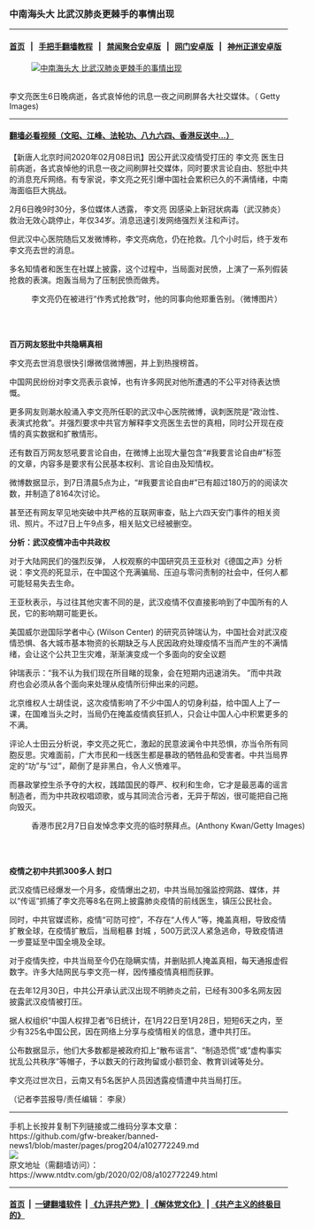 ### 中南海头大 比武汉肺炎更棘手的事情出现
------------------------

#### [首页](https://github.com/gfw-breaker/banned-news1/blob/master/README.md) &nbsp;&nbsp;|&nbsp;&nbsp; [手把手翻墙教程](https://github.com/gfw-breaker/guides/wiki) &nbsp;&nbsp;|&nbsp;&nbsp; [禁闻聚合安卓版](https://github.com/gfw-breaker/bn-android) &nbsp;&nbsp;|&nbsp;&nbsp; [网门安卓版](https://github.com/oGate2/oGate) &nbsp;&nbsp;|&nbsp;&nbsp; [神州正道安卓版](https://github.com/SzzdOgate/update) 



<div><div class="featured_image">
 <a href="https://i.ntdtv.com/assets/uploads/2020/02/GettyImages-1199162702_edited-600x338-1.jpg" target="_blank">
  <figure>
   <img alt="中南海头大 比武汉肺炎更棘手的事情出现" src="https://i.ntdtv.com/assets/uploads/2020/02/GettyImages-1199162702_edited-600x338-1-800x450.jpg"/>
  </figure><br/>
 </a>
 <span class="caption">
  李文亮医生6日晚病逝，各式哀悼他的讯息一夜之间刷屏各大社交媒体。（ Getty Images)
 </span>
</div>
</div><hr/>

#### [翻墙必看视频（文昭、江峰、法轮功、八九六四、香港反送中...）](http://167.172.214.107/home.html)

<div><div class="post_content" itemprop="articleBody">
 <p>
  【新唐人北京时间2020年02月08日讯】因公开武汉疫情受打压的
  <ok href="https://www.ntdtv.com/gb/李文亮.htm">
   李文亮
  </ok>
  医生日前病逝，各式哀悼他的讯息一夜之间刷屏社交媒体，同时要求言论自由、怒批中共的消息充斥网络。有专家说，李文亮之死引爆中国社会累积已久的不满情绪，中南海面临巨大挑战。
 </p>
 <p>
  2月6日晚9时30分，多位媒体人透露，
  <ok href="https://www.ntdtv.com/gb/李文亮.htm">
   李文亮
  </ok>
  因感染上新冠状病毒（武汉肺炎）救治无效心跳停止，年仅34岁。消息迅速引发网络强烈关注和声讨。
 </p>
 <p>
  但武汉中心医院随后又发微博称，李文亮病危，仍在抢救。几个小时后，终于发布李文亮去世的消息。
 </p>
 <p>
  多名知情者和医生在社媒上披露，这个过程中，当局面对民愤，上演了一系列假装抢救的表演。炮轰当局为了压制民愤而做秀。
 </p>
 <figure class="wp-caption alignnone" id="attachment_102771381" style="width: 600px">
  <ok href="https://i.ntdtv.com/assets/uploads/2020/02/007CzBmily1gbnadbe8oaj318w0u0jxv.jpg">
   <img alt="" class="size-medium wp-image-102771381" src="https://i.ntdtv.com/assets/uploads/2020/02/007CzBmily1gbnadbe8oaj318w0u0jxv-600x338.jpg"/>
  </ok>
  <br/><figcaption class="wp-caption-text">
   李文亮仍在被进行“作秀式抢救”时，他的同事向他郑重告别。（微博图片）
  </figcaption><br/>
 </figure><br/>
 <p>
  <strong>
   百万网友怒批中共隐瞒真相
  </strong>
 </p>
 <p>
  李文亮去世消息很快引爆微信微博圈，并上到热搜榜首。
 </p>
 <p>
  中国网民纷纷对李文亮表示哀悼，也有许多网民对他所遭遇的不公平对待表达愤慨。
 </p>
 <p>
  更多网友则潮水般涌入李文亮所任职的武汉中心医院微博，讽刺医院是“政治性、表演式抢救”。并强烈要求中共官方解释李文亮医生去世的真相，同时公开现在疫情的真实数据和扩散情形。
 </p>
 <p>
  还有数百万网友怒吼要言论自由，在微博上出现大量包含“#我要言论自由#”标签的文章，内容多是要求有公民基本权利、言论自由及知情权。
 </p>
 <p>
  微博数据显示，到7日清晨5点为止，“#我要言论自由#”已有超过180万的的阅读次数，并制造了8164次讨论。
 </p>
 <p>
  甚至还有网友罕见地突破中共严格的互联网审查，贴上六四天安门事件的相关资讯、照片。不过7日上午9点多，相关贴文已经被删空。
 </p>
 <p>
  <strong>
   分析：武汉疫情冲击中共政权
  </strong>
 </p>
 <p>
  对于大陆网民们的强烈反弹， 人权观察的中国研究员王亚秋对《德国之声》分析说：李文亮的死显示，在中国这个充满骗局、压迫与零问责制的社会中，任何人都可能轻易失去生命。
 </p>
 <p>
  王亚秋表示，与过往其他灾害不同的是，武汉疫情不仅直接影响到了中国所有的人民，它的影响期可能更长。
 </p>
 <p>
  美国威尔逊国际学者中心 (Wilson Center) 的研究员钟瑞认为，中国社会对武汉疫情恐惧、各大城市基本物资的长期缺乏与人民因政府处理疫情不当而产生的不满情绪，会让这个公共卫生灾难，渐渐演变成一个多面向的安全议题
 </p>
 <p>
  钟瑞表示：“我不认为我们现在所目睹的现象，会在短期内迅速消失。 ”而中共政府也会必须从各个面向来处理从疫情所衍伸出来的问题。
 </p>
 <p>
  北京维权人士胡佳说，这次疫情影响了不少中国人的切身利益，给中国人上了一课，在国难当头之时，当局仍在掩盖疫情疯狂抓人，只会让中国人心中积累更多的不满。
 </p>
 <p>
  评论人士田云分析说，李文亮之死亡，激起的民意波澜令中共恐惧，亦当令所有同胞反思。灾难面前，广大市民和一线医生都是暴政的牺牲品和受害者。中共当局界定的“功”与“过”，颠倒了是非黑白，令人义愤难平。
 </p>
 <p>
  而暴政掌控生杀予夺的大权，践踏国民的尊严、权利和生命，它才是最恶毒的谣言制造者，而为中共政权唱颂歌，或与其同流合污者，无异于帮凶，很可能把自己拖向毁灭。
 </p>
 <figure class="wp-caption alignnone" id="attachment_102772081" style="width: 600px">
  <ok href="https://i.ntdtv.com/assets/uploads/2020/02/GettyImages-1199224739.jpg">
   <img alt="" class="size-medium wp-image-102772081" src="https://i.ntdtv.com/assets/uploads/2020/02/GettyImages-1199224739-600x357.jpg"/>
  </ok>
  <br/><figcaption class="wp-caption-text">
   香港市民2月7日自发悼念李文亮的临时祭拜点。(Anthony Kwan/Getty Images)
  </figcaption><br/>
 </figure><br/>
 <p>
  <strong>
   疫情之初中共抓300多人
   <ok href="https://www.ntdtv.com/gb/封口.htm">
    封口
   </ok>
  </strong>
 </p>
 <p>
  武汉疫情已经爆发一个月多，疫情爆出之初，中共当局加强监控网路、媒体，并以“传谣”抓捕了李文亮等8名在网上披露肺炎疫情的前线医生，镇压公民社会。
 </p>
 <p>
  同时，中共官媒谎称，疫情“可防可控”，不存在“人传人”等，掩盖真相，导致疫情扩散全球，在疫情扩散后，当局粗暴
  <ok href="https://www.ntdtv.com/gb/封城.htm">
   封城
  </ok>
  ，500万武汉人紧急逃命，导致疫情进一步蔓延至中国全境及全球。
 </p>
 <p>
  对于疫情失控，中共当局至今仍在隐瞒实情，并删贴抓人掩盖真相，每天通报虚假数字。许多大陆网民与李文亮一样，因传播疫情真相而获罪。
 </p>
 <p>
  在去年12月30日，中共公开承认武汉出现不明肺炎之前，已经有300多名网友因披露武汉疫情被打压。
 </p>
 <p>
  据人权组织“中国人权捍卫者”6日统计，在1月22日至1月28日，短短6天之内，至少有325名中国公民，因在网络上分享与疫情相关的信息，遭中共打压。
 </p>
 <p>
  公布数据显示，他们大多数都是被政府扣上“散布谣言”、“制造恐慌”或“虚构事实扰乱公共秩序”等帽子，予以数天的行政拘留或小额罚金、教育训诫等处分。
 </p>
 <p>
  李文亮过世次日，云南又有5名医护人员因透露疫情遭中共当局打压。
 </p>
 <p>
  （记者李芸报导/责任编辑： 李泉）
 </p>
 <div class="single_ad">
 </div>
</div>
</div>
<hr/>
手机上长按并复制下列链接或二维码分享本文章：<br/>
https://github.com/gfw-breaker/banned-news1/blob/master/pages/prog204/a102772249.md <br/>
<a href='https://github.com/gfw-breaker/banned-news1/blob/master/pages/prog204/a102772249.md'><img src='https://github.com/gfw-breaker/banned-news1/blob/master/pages/prog204/a102772249.md.png'/></a> <br/>
原文地址（需翻墙访问）：https://www.ntdtv.com/gb/2020/02/08/a102772249.html


------------------------
#### [首页](https://github.com/gfw-breaker/banned-news1/blob/master/README.md) &nbsp;|&nbsp; [一键翻墙软件](https://github.com/gfw-breaker/nogfw/blob/master/README.md) &nbsp;| [《九评共产党》](https://github.com/gfw-breaker/9ping.md/blob/master/README.md#九评之一评共产党是什么) | [《解体党文化》](https://github.com/gfw-breaker/jtdwh.md/blob/master/README.md) | [《共产主义的终极目的》](https://github.com/gfw-breaker/gczydzjmd.md/blob/master/README.md)


<img src='http://gfw-breaker.win/banned-news/pages/prog204/a102772249.md' width='0px' height='0px'/>